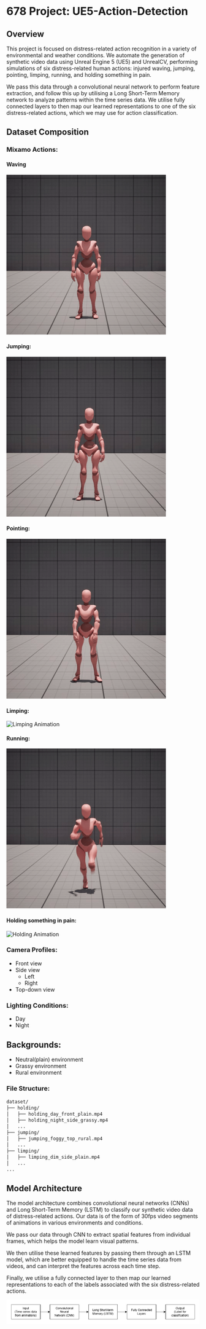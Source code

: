 # 678 Project: UE5-Action-Detection

## Overview

This project is focused on distress-related action recognition in a variety of environmental and weather conditions.
We automate the generation of synthetic video data using Unreal Engine 5 (UE5) and UnrealCV, performing simulations of six distress-related
human actions: injured waving, jumping, pointing, limping, running, and holding something in pain.

We pass this data through a convolutional neural network to perform feature extraction, and follow this up by utilising 
a Long Short-Term Memory network to analyze patterns within the time series data. We utilise fully connected layers to
then map our learned representations to one of the six distress-related actions, which we may use for action classification.

## Dataset Composition

### Mixamo Actions: 

#### Waving
![Waving Animation](/readme_assets/waving.gif)

#### Jumping:
![Jumping Animation](/readme_assets/jumping.gif)

#### Pointing:
![Pointing Animation](/readme_assets/pointing.gif)

#### Limping:
![Limping Animation](/readme_assets/limping.gif)

#### Running:
![Running Animation](/readme_assets/running.gif)

#### Holding something in pain:
![Holding Animation](/readme_assets/holding.gif)


### Camera Profiles:
- Front view
- Side view
  - Left
  - Right
- Top-down view

### Lighting Conditions:
- Day
- Night

## Backgrounds:
- Neutral(plain) environment
- Grassy environment
- Rural environment

### File Structure:

```
dataset/
├── holding/
│   ├── holding_day_front_plain.mp4
│   ├── holding_night_side_grassy.mp4
│   ...
├── jumping/
│   ├── jumping_foggy_top_rural.mp4
│   ...
├── limping/
│   ├── limping_dim_side_plain.mp4
│   ...
...
```

## Model Architecture

The model architecture combines convolutional neural networks (CNNs) 
and Long Short-Term Memory (LSTM) to classify our synthetic video data of distress-related actions.
Our data is of the form of 30fps video segments of animations in various environments and conditions.

We pass our data through CNN to extract spatial features from individual frames, which helps the model learn visual patterns.

We then utilise these learned features by passing them through an LSTM model, which are better equipped to handle the time
series data from videos, and can interpret the features across each time step.

Finally, we utilise a fully connected layer to then map our learned representations to each of the labels associated with
the six distress-related actions.

![](/readme_assets/architecture.png)
